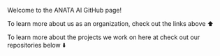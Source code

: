 Welcome to the ANATA AI GitHub page!

To learn more about us as an organization, check out the links above :arrow_up:

To learn more about the projects we work on here at check out our repositories below :arrow_down:
